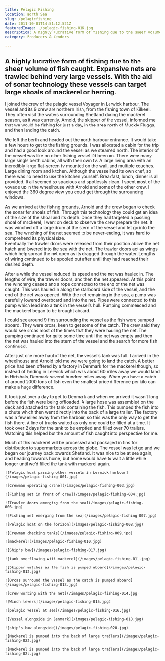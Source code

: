 ```yaml
---
title: Pelagic Fishing
location: North Sea
slug: /pelagicfishing
date: 2011-10-01T14:51:12.521Z
featuredImage: ./pelagic-fishing-016.jpg
description: A highly lucrative form of fishing due to the sheer volume of fish caught.  Expansive nets are trawled behind very large vessels.  With the aid of sonar technology these vessels can target large shoals of mackerel or herring.
category: Producers & Vendors

---
```

## A highly lucrative form of fishing due to the sheer volume of fish caught.  Expansive nets are trawled behind very large vessels.  With the aid of sonar technology these vessels can target large shoals of mackerel or herring.

I joined the crew of the pelagic vessel Voyager in Lerwick harbour.  The vessel and its 9 crew are northern Irish, from the fishing town of Kilkeel.  They often visit the waters surrounding Shetland during the mackerel season, as it was currently.  Arnold, the skipper of the vessel, informed me that we would be fishing for just a day, in the area north of Muckle Flugga, and then landing the catch.

We left the berth and headed out the north harbour entrance.  It would take a few hours to get to the fishing grounds.  I was allocated a cabin for the trip and had a good look around the vessel as we steamed north.  The interior of the vessel was like no other fishing vessel I’d been on.  There were many large single berth cabins, all with their own tv.  A large living area with an incredibly large flat-screen tv mounted on the wall, and multiple couches.  Large dining room and kitchen.  Although the vessel had its own chef, so there was no need to use the kitchen yourself.  Breakfast, lunch, dinner is all provided.  It all seemed so spacious and spotlessly clean.  I spent most of the voyage up in the wheelhouse with Arnold and some of the other crew. I enjoyed the 360 degree view you could get through the surrounding windows.

As we arrived at the fishing grounds, Arnold and the crew began to check the sonar for shoals of fish.  Through this technology they could get an idea of the size of the shoal and its depth.  Once they had targeted a passing shoal of mackerel, I went on deck to observe the crew prepare the net.  It was winched off a large drum at the stern of the vessel and let go into the sea.  The winching of the net seemed to be never-ending, it was hard to comprehend its physical size.  
Eventually the trawler doors were released from their position above the net hatch and lowered into the sea with the net.  The trawler doors act as wings which help spread the net open as its dragged through the water.  Lengths of wiring continued to be spooled out after until they had reached their desired depth. 

After a while the vessel reduced its speed and the net was hauled in.  The lengths of wire, the trawler doors, and then the net appeared.  At this point the winching ceased and a rope connected to the end of the net was caught.  This was hauled in along the starboard side of the vessel, and the end of the net was opened.  With the net remaining in the sea, a pump was carefully lowered overboard and into the net.  Pipes were connected to this pump which lead into a tank in the vessel’s hull.  Pumping commenced and the mackerel began to be brought aboard.

I could see around 9 fins surrounding the vessel as the fish were pumped aboard.  They were orcas, keen to get some of the catch. The crew said they would see orcas most of the times that they were hauling the net.  The pumping continued for quite some time until the net was empty and then the net was hauled into the stern of the vessel and the search for more fish continued.

After just one more haul of the net, the vessel’s tank was full.  I arrived in the wheelhouse and Arnold told me we were going to land the catch.  A better price had been offered by a factory in Denmark for the mackerel though, so instead of landing in Lerwick which was about 60 miles away we would land in Hirtshals, Denmark several hundred miles away.  When you have a catch of around 2000 tons of fish even the smallest price difference per kilo can make a huge difference.

It took just over a day to get to Denmark and when we arrived it wasn’t long before the fish were being offloaded.  A large hose was assembled on the deck and attached to the tank containing the fish.  This pumped the fish into a chute which then went directly into the back of a large trailer.  The factory was a few miles away from the harbour, so this was the only way to get the fish there.  A line of trucks waited as only one could be filled at a time.  It took over 2 days for the tank to be emptied and filled over 70 trailers.  Watching this helped but the amount of fish caught into perspective for me.

Much of this mackerel will be processed and packaged in tins for distribution to supermarkets across the globe.  The vessel was let go and we began our journey back towards Shetland. It was nice to be at sea again, and heading towards home, but home would have to wait a little while longer until we’d filled the tank with mackerel again.


```grid|2
![Pelagic boat passing other vessels in Lerwick harbour](/images/pelagic-fishing-001.jpg)

![Crewman operating crane](/images/pelagic-fishing-003.jpg)
```

```grid|1
![Fishing net in front of crew](/images/pelagic-fishing-004.jpg)
```

```grid|2
![Trawler doors emerging from the sea](/images/pelagic-fishing-006.jpg)

![Fishing net emerging from the sea](/images/pelagic-fishing-007.jpg)
```
```grid|1
![Pelagic boat on the horizon](/images/pelagic-fishing-008.jpg)
```

```grid|2
![Crewman checking tanks](/images/pelagic-fishing-009.jpg)

![mackerel](/images/pelagic-fishing-010.jpg)
```

```grid|1
![Ship's bow](/images/pelagic-fishing-017.jpg)
```

```grid|2
![tank overflowing with mackerel](/images/pelagic-fishing-011.jpg)

![Skipper watches as the fish is pumped aboard](/images/pelagic-fishing-012.jpg)
```

```grid|2
![Orcas surround the vessel as the catch is pumped aboard](/images/pelagic-fishing-013.jpg)

![Crew working with the net](/images/pelagic-fishing-014.jpg)
```

```grid|2
![Winch levers](/images/pelagic-fishing-015.jpg)

![pelagic vessel at sea](/images/pelagic-fishing-016.jpg)
```

```grid|1
![Vessel alongside in Denmark](/images/pelagic-fishing-018.jpg)
```

```grid|2
![ship's bow alongside](/images/pelagic-fishing-020.jpg)

![Mackerel is pumped into the back of large trailers](/images/pelagic-fishing-022.jpg)
```

```grid|1
![Mackerel is pumped into the back of large trailers](/images/pelagic-fishing-021.jpg)
```
